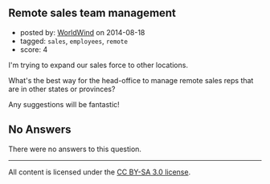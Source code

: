 ## Remote sales team management

- posted by: [WorldWind](https://stackexchange.com/users/4104730/worldwind) on 2014-08-18
- tagged: `sales`, `employees`, `remote`
- score: 4

<p>I'm trying to expand our sales force to other locations.</p>

<p>What's the best way for the head-office to manage remote sales reps that are in other states or provinces?</p>

<p>Any suggestions will be fantastic!</p>


## No Answers

There were no answers to this question.


---

All content is licensed under the [CC BY-SA 3.0 license](https://creativecommons.org/licenses/by-sa/3.0/).
